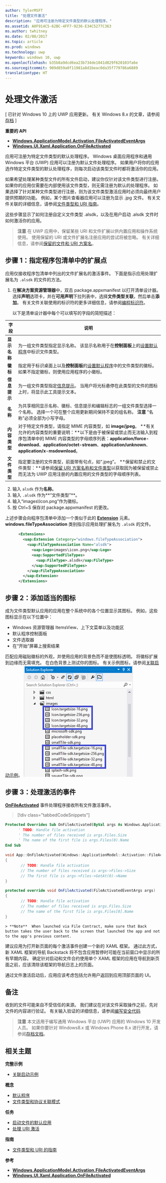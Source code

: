 ```yaml
---
author: TylerMSFT
title: "处理文件激活"
description: "应用可注册为特定文件类型的默认处理程序。"
ms.assetid: A0F914C5-62BC-4FF7-9236-E34C5277C363
ms.author: twhitney
ms.date: 02/08/2017
ms.topic: article
ms.prod: windows
ms.technology: uwp
keywords: windows 10, uwp
ms.openlocfilehash: b35b8a9dcd6ea23b734de1041d829f620103fa6e
ms.sourcegitcommit: 909d859a0f11981a8d1beac0da35f779786a6889
translationtype: HT
---
```

# <a name="handle-file-activation"></a>处理文件激活


\[ 已针对 Windows 10 上的 UWP 应用更新。 有关 Windows 8.x 的文章，请参阅[存档](http://go.microsoft.com/fwlink/p/?linkid=619132) \]


**重要的 API**

-   [**Windows.ApplicationModel.Activation.FileActivatedEventArgs**](https://msdn.microsoft.com/library/windows/apps/br224716)
-   [**Windows.UI.Xaml.Application.OnFileActivated**](https://msdn.microsoft.com/library/windows/apps/br242331)

应用可注册为特定文件类型的默认处理程序。 Windows 桌面应用程序和通用 Windows 平台 (UWP) 应用可以注册为默认文件处理程序。 如果用户将你的应用选作特定文件类型的默认处理程序，则每次启动该类型文件时都将激活你的应用。

如果希望处理某种类型文件的所有文件启动，建议你仅针对该文件类型进行注册。 如果你的应用仅需要在内部使用该文件类型，则无需注册为默认的处理程序。 如果选择了针对某种文件类型进行注册，则为该文件类型激活应用时必须向最终用户提供预期的功能。 例如，某个图片查看器应用可以注册为显示 .jpg 文件。 有关文件关联的详细信息，请参阅[文件类型和 URI 指南](https://msdn.microsoft.com/library/windows/apps/hh700321)。

这些步骤显示了如何注册自定义文件类型 .alsdk，以及在用户启动 .alsdk 文件时如何激活你的应用。

> **注意**  在 UWP 应用中，保留某些 URI 和文件扩展以供内置应用和操作系统使用。 使用保留的 URI 或文件扩展名注册应用的尝试将被忽略。 有关详细信息，请参阅[保留的文件和 URI 方案名](reserved-uri-scheme-names.md)。

## <a name="step-1-specify-the-extension-point-in-the-package-manifest"></a>步骤 1：指定程序包清单中的扩展点


应用仅接收程序包清单中列出的文件扩展名的激活事件。 下面是指示应用处理扩展名为 `.alsdk` 的文件的方法。

1.  在**解决方案资源管理器**中，双击 package.appxmanifest 以打开清单设计器。 选择**声明**选项卡，并在**可用声明**下拉列表中，选择**文件类型关联**，然后单击**添加**。 有关文件关联使用的标识符的更多详细信息，请参阅[编程标识符](https://msdn.microsoft.com/library/windows/desktop/cc144152)。

    以下是清单设计器中每个可以填写的字段的简短描述：

| 字段 | 说明 |
|------------------|----------------------------------------------------------------------------------------------------------------------------------------------------------------------------------------------------------------------------------------------------------------------------------------------------------------------------------------------------------------------------------------------------------|
| **显示名称** | 为一组文件类型指定显示名称。 该显示名称用于在**控制面板**上的[设置默认程序](https://msdn.microsoft.com/library/windows/desktop/cc144154)中标识文件类型。 |
| **徽标** | 指定用于标识桌面上以及**控制面板**的[设置默认程序](https://msdn.microsoft.com/library/windows/desktop/cc144154)中的文件类型的徽标。 如果不指定徽标，则使用应用程序的小徽标。 |
| **信息提示** | 为一组文件类型指定[信息提示](https://msdn.microsoft.com/library/windows/desktop/cc144152)。 当用户将光标悬停在此类型的文件的图标上时，将显示此工具提示文本。 |
| **名称** | 为共享相同显示名称、徽标、信息提示和编辑标志的一组文件类型选择一个名称。 选择一个可在整个应用更新期间保持不变的组名称。 **注意**  “名称”必须全部为小写字母。 |
| **内容类型** | 对于特定文件类型，请指定 MIME 内容类型，如 **image/jpeg**。 **有关允许的内容类型的重要说明：**以下是由于被保留或禁止而无法输入到程序包清单中的 MIME 内容类型的字母顺序列表：**application/force-download**、**application/octet-stream**、**application/unknown**、**application/x-msdownload**。 |
| **文件类型** | 指定要注册的文件类型，前面带有句点，如“.jpeg”。 **保留和禁止的文件类型：**请参阅[保留 URI 方案名称和文件类型](reserved-uri-scheme-names.md)以获取因为被保留或禁止而无法为 UWP 应用注册的内置应用的文件类型的字母顺序列表。 |

2.  输入 `alsdk` 作为**名称**。
3.  输入 `.alsdk` 作为**“文件类型”**。
4.  输入“images\\Icon.png”作为徽标。
5.  按 Ctrl+S 保存对 package.appxmanifest 的更改。

上述步骤会向程序包清单中添加一个类似于此的 [**Extension**](https://msdn.microsoft.com/library/windows/apps/br211400) 元素。 **windows.fileTypeAssociation** 类别指示应用处理扩展名为 `.alsdk` 的文件。

```xml
      <Extensions>
        <uap:Extension Category="windows.fileTypeAssociation">
          <uap:FileTypeAssociation Name="alsdk">
            <uap:Logo>images\icon.png</uap:Logo>
            <uap:SupportedFileTypes>
              <uap:FileType>.alsdk</uap:FileType>
            </uap:SupportedFileTypes>
          </uap:FileTypeAssociation>
        </uap:Extension>
      </Extensions>
```

## <a name="step-2-add-the-proper-icons"></a>步骤 2：添加适当的图标


成为文件类型默认应用的应用在整个系统中的各个位置显示其图标。 例如，这些图标显示在以下位置中：

-   Windows 资源管理器 ItemsView、上下文菜单以及功能区
-   默认程序控制面板
-   文件选取器
-   在“开始”屏幕上搜索结果

匹配应用磁贴徽标的外观，并使用应用的背景色而不是使图标透明。 将徽标扩展到边缘而无需填充。 在白色背景上测试你的图标。 有关示例图标，请参阅[关联启动示例](http://go.microsoft.com/fwlink/p/?LinkID=620490)。
![带有图像文件夹中的文件视图的解决方案资源管理器。 “icon.targetsize”和“smalltile-sdk”都有 16、32、48 和 256 像素版本](images/seviewofimages.png)

## <a name="step-3-handle-the-activated-event"></a>步骤 3：处理激活的事件


[**OnFileActivated**](https://msdn.microsoft.com/library/windows/apps/br242331) 事件处理程序接收所有文件激活事件。

> [!div class="tabbedCodeSnippets"]
```vb
Protected Overrides Sub OnFileActivated(ByVal args As Windows.ApplicationModel.Activation.FileActivatedEventArgs)
      ' TODO: Handle file activation
      ' The number of files received is args.Files.Size
      ' The name of the first file is args.Files(0).Name
End Sub
```
```cpp
void App::OnFileActivated(Windows::ApplicationModel::Activation::FileActivatedEventArgs^ args)
{
       // TODO: Handle file activation
       // The number of files received is args->Files->Size
       // The first file is args->Files->GetAt(0)->Name
}
```
```cs
protected override void OnFileActivated(FileActivatedEventArgs args)
{
       // TODO: Handle file activation
       // The number of files received is args.Files.Size
       // The name of the first file is args.Files[0].Name
}
```

    > **Note**  When launched via File Contract, make sure that Back button takes the user back to the screen that launched the app and not to the app's previous content.

建议应用为打开新页面的每个激活事件创建一个新的 XAML 框架。 通过此方式，新 XAML 框架的导航 Backstack 将不包含应用暂停时可能在当前窗口中显示的所有早期内容。 确定针对启动和文件合约使用单个 XAML 框架的应用在导航到新页面之前，应该清除该框架的导航日志上的页面。

通过文件激活启动后，应用应该考虑包括允许用户返回到应用顶部页面的 UI。

## <a name="remarks"></a>备注


收到的文件可能来自不受信任的来源。 我们建议在对该文件采取操作之前，先对文件的内容进行验证。 有关输入验证的详细信息，请参阅[编写安全代码](http://go.microsoft.com/fwlink/p/?LinkID=142053)

> **注意**  本文适用于编写通用 Windows 平台 (UWP) 应用的 Windows 10 开发人员。 如果你要针对 Windows8.x 或 Windows Phone 8.x 进行开发，请参阅[存档文档](http://go.microsoft.com/fwlink/p/?linkid=619132)。

 

## <a name="related-topics"></a>相关主题

**完整示例**

* [关联启动示例](http://go.microsoft.com/fwlink/p/?LinkID=231484)

**概念**

* [默认程序](https://msdn.microsoft.com/library/windows/desktop/cc144154)
* [文件类型和协议关联模式](https://msdn.microsoft.com/library/windows/desktop/hh848047)

**任务**

* [启动文件的默认应用](launch-the-default-app-for-a-file.md)
* [处理 URI 激活](handle-uri-activation.md)

**指南**

* [文件类型和 URI 的指南](https://msdn.microsoft.com/library/windows/apps/hh700321)

**参考**
* [**Windows.ApplicationModel.Activation.FileActivatedEventArgs**](https://msdn.microsoft.com/library/windows/apps/br224716)
* [**Windows.UI.Xaml.Application.OnFileActivated**](https://msdn.microsoft.com/library/windows/apps/br242331)

 

 

